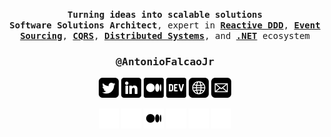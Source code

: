 <div align="center">

  <p>
    <samp>
      <strong>Turning ideas into scalable solutions</strong><br>
      <strong>Software Solutions Architect</strong>, expert in 
      <strong><a href="https://www.infoq.com/articles/modeling-uncertainty-reactive-ddd">Reactive DDD</a></strong>,
      <strong><a href="https://www.eventstore.com/event-sourcing">Event Sourcing</a></strong>,
      <strong><a href="https://cqrs.files.wordpress.com/2010/11/cqrs_documents.pdf">CQRS</a></strong>,
      <strong><a href="https://www.oreilly.com/library/view/designing-distributed-systems/9781491983638">Distributed Systems</a></strong>, and
      <strong><a href="https://dotnet.microsoft.com/en-us">.NET</a></strong> ecosystem
    </samp>
  </p>

  <h3>
    <samp>@AntonioFalcaoJr</samp>
  </h3>

  <!-- Light mode icons -->
  <a href="https://twitter.com/AntonioFalcaoJr/#gh-light-mode-only"><img src="img/twitter.png" alt="Twitter"></a>
  <a href="https://www.linkedin.com/in/antoniofalcaojr/#gh-light-mode-only"><img src="img/linkedin.png" alt="LinkedIn"></a>
  <a href="https://antoniofalcaojr.medium.com/#gh-light-mode-only"><img src="img/medium.png" alt="Medium"></a>
  <a href="https://dev.to/antoniofalcao/#gh-light-mode-only"><img src="img/dev.png" alt="DEV.to"></a>
  <a href="https://antoniofalcaojr.github.io/#gh-light-mode-only"><img src="img/web.png" alt="Website"></a>
  <a href="mailto:arfj@edu.univali.br/#gh-light-mode-only"><img src="img/mail.png" alt="Email"></a>

  <!-- Dark mode icons -->
  <a href="https://twitter.com/AntonioFalcaoJr/#gh-dark-mode-only"><img src="img/twitter-light.png" alt="Twitter"></a>
  <a href="https://www.linkedin.com/in/antoniofalcaojr/#gh-dark-mode-only"><img src="img/linkedin-light.png" alt="LinkedIn"></a>
  <a href="https://antoniofalcaojr.medium.com/#gh-dark-mode-only"><img src="img/medium-light.png" alt="Medium"></a>
  <a href="https://dev.to/antoniofalcao/#gh-dark-mode-only"><img src="img/dev-light.png" alt="DEV.to"></a>
  <a href="https://antoniofalcaojr.github.io/#gh-dark-mode-only"><img src="img/web-light.png" alt="Website"></a>
  <a href="mailto:arfj@edu.univali.br/#gh-dark-mode-only"><img src="img/mail-light.png" alt="Email"></a>

</div>
